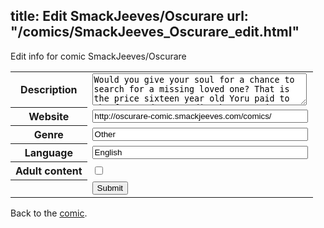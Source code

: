 title: Edit SmackJeeves/Oscurare
url: "/comics/SmackJeeves_Oscurare_edit.html"
---
Edit info for comic SmackJeeves/Oscurare

<form name="comic" action="http://gaepostmail.appspot.com/comic/" method="post">
<table class="comicinfo">
<tr>
<th>Description</th><td><textarea name="description" cols="40" rows="3">Would you give your soul for a chance to search for a missing loved one? That is the price sixteen year old Yoru paid to the forest demon sending her on a journey to the sunless world of Oscurare. In an unfamiliar world does Yoru have what it takes to find her brother and stay alive? Updates once a month Rated-pg 13 now updating: chapter 5</textarea></td>
</tr>
<tr>
<th>Website</th><td><input type="text" name="url" value="http://oscurare-comic.smackjeeves.com/comics/" size="40"/></td>
</tr>
<tr>
<th>Genre</th><td><input type="text" name="genre" value="Other" size="40"/></td>
</tr>
<tr>
<th>Language</th><td><input type="text" name="language" value="English" size="40"/></td>
</tr>
<tr>
<th>Adult content</th><td><input type="checkbox" name="adult" value="adult" /></td>
</tr>
<tr>
<th></th><td>
<input type="hidden" name="comic" value="SmackJeeves_Oscurare" />
<input type="submit" name="submit" value="Submit" />
</td>
</tr>
</table>
</form>

Back to the [comic](SmackJeeves_Oscurare.html).
